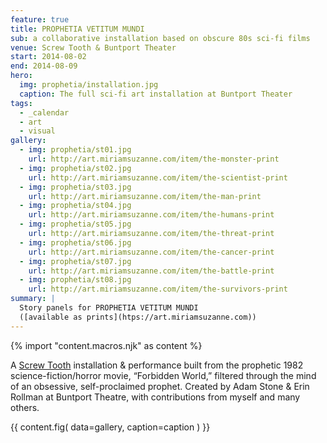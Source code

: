 ```yaml
---
feature: true
title: PROPHETIA VETITUM MUNDI
sub: a collaborative installation based on obscure 80s sci-fi films
venue: Screw Tooth & Buntport Theater
start: 2014-08-02
end: 2014-08-09
hero:
  img: prophetia/installation.jpg
  caption: The full sci-fi art installation at Buntport Theater
tags:
  - _calendar
  - art
  - visual
gallery:
  - img: prophetia/st01.jpg
    url: http://art.miriamsuzanne.com/item/the-monster-print
  - img: prophetia/st02.jpg
    url: http://art.miriamsuzanne.com/item/the-scientist-print
  - img: prophetia/st03.jpg
    url: http://art.miriamsuzanne.com/item/the-man-print
  - img: prophetia/st04.jpg
    url: http://art.miriamsuzanne.com/item/the-humans-print
  - img: prophetia/st05.jpg
    url: http://art.miriamsuzanne.com/item/the-threat-print
  - img: prophetia/st06.jpg
    url: http://art.miriamsuzanne.com/item/the-cancer-print
  - img: prophetia/st07.jpg
    url: http://art.miriamsuzanne.com/item/the-battle-print
  - img: prophetia/st08.jpg
    url: http://art.miriamsuzanne.com/item/the-survivors-print
summary: |
  Story panels for PROPHETIA VETITUM MUNDI
  ([available as prints](htps://art.miriamsuzanne.com))
---
```

{% import "content.macros.njk" as content %}

A [Screw Tooth](http://www.screwtooth.com) installation & performance
built from the prophetic 1982 science-fiction/horror movie, “Forbidden
World,” filtered through the mind of an obsessive, self-proclaimed
prophet. Created by Adam Stone & Erin Rollman at Buntport Theatre, with
contributions from myself and many others.

{{ content.fig(
  data=gallery,
  caption=caption
) }}
